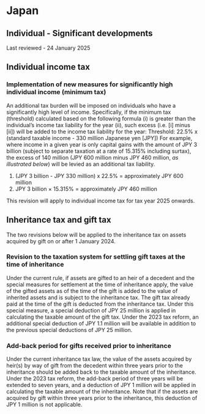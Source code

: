 # Japan
## Individual - Significant developments
Last reviewed - 24 January 2025
## Individual income tax
### Implementation of new measures for significantly high individual income (minimum tax)
An additional tax burden will be imposed on individuals who have a significantly high level of income. Specifically, if the minimum tax (threshold) calculated based on the following formula (i) is greater than the individual’s income tax liability for the year (ii), such excess (i.e. [i] minus [ii]) will be added to the income tax liability for the year:
Threshold: 22.5% x (standard taxable income - 330 million Japanese yen [JPY])
For example, where income in a given year is only capital gains with the amount of JPY 3 billion (subject to separate taxation at a rate of 15.315% including surtax), the excess of 140 million (JPY 600 million minus JPY 460 million, _as illustrated below_) will be levied as an additional tax liability.
  1. (JPY 3 billion - JPY 330 million) x 22.5% = approximately JPY 600 million
  2. JPY 3 billion × 15.315% = approximately JPY 460 million


This revision will apply to individual income tax for tax year 2025 onwards.
## Inheritance tax and gift tax
The two revisions below will be applied to the inheritance tax on assets acquired by gift on or after 1 January 2024.
### Revision to the taxation system for settling gift taxes at the time of inheritance
Under the current rule, if assets are gifted to an heir of a decedent and the special measures for settlement at the time of inheritance apply, the value of the gifted assets as of the time of the gift is added to the value of inherited assets and is subject to the inheritance tax. The gift tax already paid at the time of the gift is deducted from the inheritance tax. Under this special measure, a special deduction of JPY 25 million is applied in calculating the taxable amount of the gift tax.
Under the 2023 tax reform, an additional special deduction of JPY 1.1 million will be available in addition to the previous special deductions of JPY 25 million. 
### Add-back period for gifts received prior to inheritance
Under the current inheritance tax law, the value of the assets acquired by heir(s) by way of gift from the decedent within three years prior to the inheritance should be added back to the taxable amount of the inheritance. 
Under the 2023 tax reform, the add-back period of three years will be extended to seven years, and a deduction of JPY 1 million will be applied in calculating the taxable amount of the inheritance. Note that if the assets are acquired by gift within three years prior to the inheritance, this deduction of JPY 1 million is not applicable.
